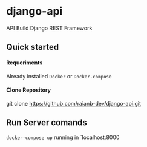 # django-api
API Build Django REST Framework

## Quick started

#### Requeriments
Already installed `Docker` or `Docker-compose`

#### Clone Repository

git clone https://github.com/raianb-dev/django-api.git

## Run Server comands 

`docker-compose up` running in `localhost:8000







